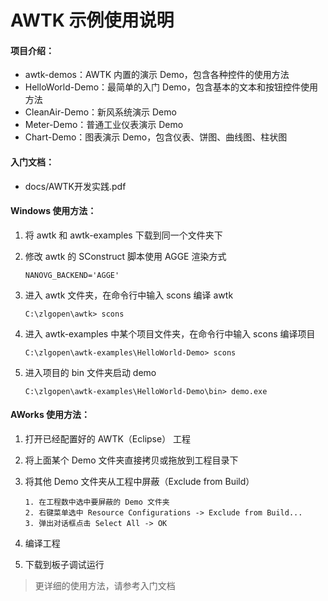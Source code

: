 # AWTK 示例使用说明

#### 项目介绍：

- awtk-demos：AWTK 内置的演示 Demo，包含各种控件的使用方法
- HelloWorld-Demo：最简单的入门 Demo，包含基本的文本和按钮控件使用方法
- CleanAir-Demo：新风系统演示 Demo
- Meter-Demo：普通工业仪表演示 Demo
- Chart-Demo：图表演示 Demo，包含仪表、饼图、曲线图、柱状图



#### 入门文档：

- docs/AWTK开发实践.pdf



#### Windows 使用方法：

1. 将 awtk 和 awtk-examples 下载到同一个文件夹下

2. 修改 awtk 的 SConstruct 脚本使用 AGGE 渲染方式

   ```
   NANOVG_BACKEND='AGGE'
   ```

3. 进入 awtk 文件夹，在命令行中输入 scons 编译 awtk

   ```
   C:\zlgopen\awtk> scons
   ```

4. 进入 awtk-examples 中某个项目文件夹，在命令行中输入 scons 编译项目

   ```
   C:\zlgopen\awtk-examples\HelloWorld-Demo> scons
   ```

5. 进入项目的 bin 文件夹启动 demo

   ```
   C:\zlgopen\awtk-examples\HelloWorld-Demo\bin> demo.exe
   ```




#### AWorks 使用方法：

1. 打开已经配置好的 AWTK（Eclipse） 工程

2. 将上面某个 Demo 文件夹直接拷贝或拖放到工程目录下

3. 将其他 Demo 文件夹从工程中屏蔽（Exclude from Build）

   ```
   1. 在工程数中选中要屏蔽的 Demo 文件夹
   2. 右键菜单选中 Resource Configurations -> Exclude from Build...
   3. 弹出对话框点击 Select All -> OK
   ```

4. 编译工程

5. 下载到板子调试运行



> 更详细的使用方法，请参考入门文档